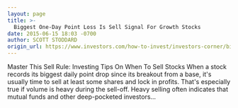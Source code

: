```yaml
---
layout: page
title: >-
  Biggest One-Day Point Loss Is Sell Signal For Growth Stocks
date: 2015-06-15 18:03 -0700
author: SCOTT STODDARD
origin_url: https://www.investors.com/how-to-invest/investors-corner/biggest-oneday-point-drop-a-red-flag/
---
```


Master This Sell Rule: Investing Tips On When To Sell Stocks When a stock records its biggest daily point drop since its breakout from a base, it's usually time to sell at least some shares and lock in profits. That's especially true if volume is heavy during the sell-off. Heavy selling often indicates that mutual funds and other deep-pocketed investors…
